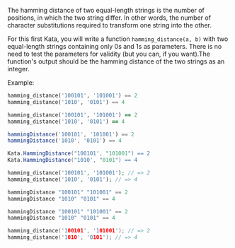 The hamming distance of two equal-length strings is the number of positions, in which the two string differ. In other words, the number of character substitutions required to transform one string into the other. 

For this first Kata, you will write a function ```hamming_distance(a, b)``` with two equal-length strings containing only 0s and 1s as parameters. There is no need to test the parameters for validity (but you can, if you want).The function's output should be the hamming distance of the two strings as an integer.

Example:

```python
hamming_distance('100101', '101001') == 2
hamming_distance('1010', '0101') == 4
```
```ruby
hamming_distance('100101', '101001') == 2
hamming_distance('1010', '0101') == 4
```
```javascript
hammingDistance('100101', '101001') == 2
hammingDistance('1010', '0101') == 4
```
```csharp
Kata.HammingDistance("100101', "101001") == 2
Kata.HammingDistance("1010', "0101") == 4
```
```php
hamming_distance('100101', '101001'); // => 2
hamming_distance('1010', '0101'); // => 4
```
```haskell
hammingDistance "100101" "101001" == 2
hammingDistance "1010" "0101" == 4
```
```purescript
hammingDistance "100101" "101001" == 2
hammingDistance "1010" "0101" == 4
```
```c
hamming_distance('100101', '101001'); // => 2
hamming_distance('1010', '0101'); // => 4
```
